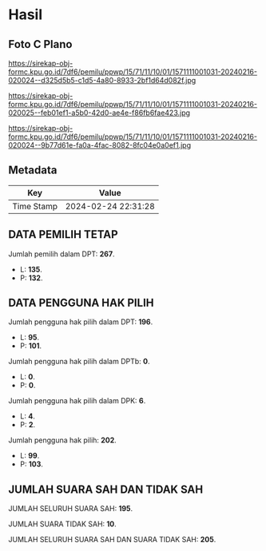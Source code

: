 # Hasil

## Foto C Plano

https://sirekap-obj-formc.kpu.go.id/7df6/pemilu/ppwp/15/71/11/10/01/1571111001031-20240216-020024--d325d5b5-c1d5-4a80-8933-2bf1d64d082f.jpg

https://sirekap-obj-formc.kpu.go.id/7df6/pemilu/ppwp/15/71/11/10/01/1571111001031-20240216-020025--feb01ef1-a5b0-42d0-ae4e-f86fb6fae423.jpg

https://sirekap-obj-formc.kpu.go.id/7df6/pemilu/ppwp/15/71/11/10/01/1571111001031-20240216-020024--9b77d61e-fa0a-4fac-8082-8fc04e0a0ef1.jpg


## Metadata

| Key        | Value               |
| ---------- | ------------------- |
| Time Stamp | 2024-02-24 22:31:28 |


## DATA PEMILIH TETAP

Jumlah pemilih dalam DPT: **267**.
 * L: **135**.
 * P: **132**.

## DATA PENGGUNA HAK PILIH

Jumlah pengguna hak pilih dalam DPT: **196**.
 * L: **95**.
 * P: **101**.

Jumlah pengguna hak pilih dalam DPTb: **0**.
 * L: **0**.
 * P: **0**.

Jumlah pengguna hak pilih dalam DPK: **6**.
 * L: **4**.
 * P: **2**.

Jumlah pengguna hak pilih: **202**.
 * L: **99**.
 * P: **103**.

## JUMLAH SUARA SAH DAN TIDAK SAH

JUMLAH SELURUH SUARA SAH: **195**.

JUMLAH SUARA TIDAK SAH: **10**.

JUMLAH SELURUH SUARA SAH DAN SUARA TIDAK SAH: **205**.


